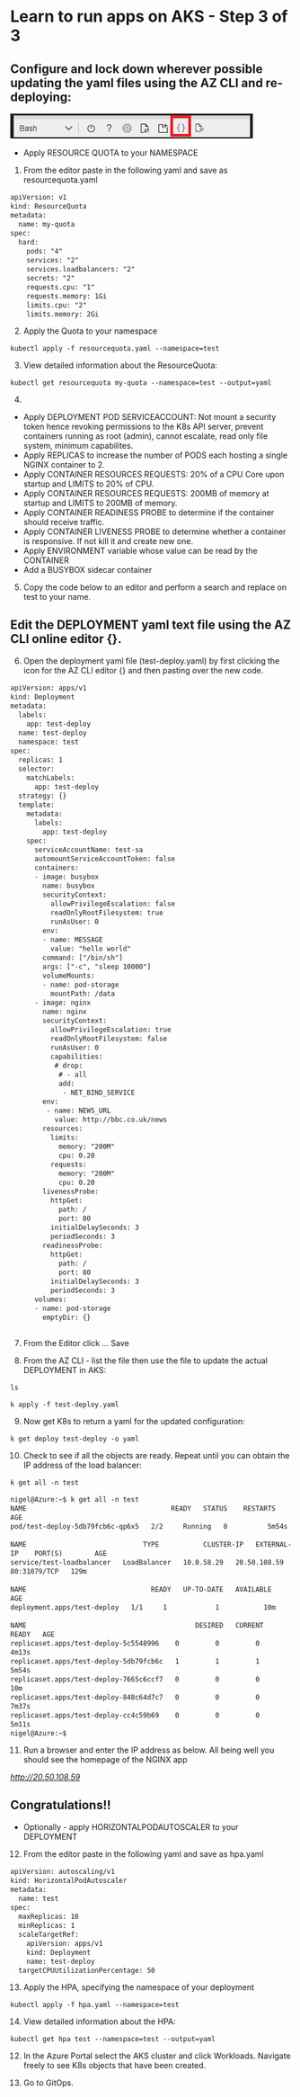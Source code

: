 # Learn to run apps on AKS - Step 3 of 3

## Configure and lock down wherever possible updating the yaml files using the AZ CLI and re-deploying:

 ![Editor.](media/az-cli-editor.png "Editor") 

- Apply RESOURCE QUOTA to your NAMESPACE

1. From the editor paste in the following yaml and save as resourcequota.yaml

```
apiVersion: v1
kind: ResourceQuota
metadata:
  name: my-quota
spec:
  hard:
    pods: "4"
    services: "2"
    services.loadbalancers: "2"
    secrets: "2"
    requests.cpu: "1"
    requests.memory: 1Gi
    limits.cpu: "2"
    limits.memory: 2Gi   
```

2. Apply the Quota to your namespace
```
kubectl apply -f resourcequota.yaml --namespace=test
```

3. View detailed information about the ResourceQuota:

```
kubectl get resourcequota my-quota --namespace=test --output=yaml
```

4.

- Apply DEPLOYMENT POD SERVICEACCOUNT: Not mount a security token hence revoking permissions to the K8s API server, prevent containers running as root (admin), cannot escalate, read only file system, minimum capabilites.
- Apply REPLICAS to increase the number of PODS each hosting a single NGINX container to 2.
- Apply CONTAINER RESOURCES REQUESTS: 20% of a CPU Core upon startup and LIMITS to 20% of CPU.
- Apply CONTAINER RESOURCES REQUESTS: 200MB of memory at startup and LIMITS to 200MB of memory.
- Apply CONTAINER READINESS PROBE to determine if the container should receive traffic.
- Apply CONTAINER LIVENESS PROBE to determine whether a container is responsive. If not kill it and create new one.
- Apply ENVIRONMENT variable whose value can be read by the CONTAINER
- Add a BUSYBOX sidecar container

5. Copy the code below to an editor and perform a search and replace on test to your name.  

## Edit the DEPLOYMENT yaml text file using the AZ CLI online editor {}. 

6. Open the deployment yaml file (test-deploy.yaml) by first clicking the icon for the AZ CLI editor {} and then pasting over the new code.

```
apiVersion: apps/v1
kind: Deployment
metadata:
  labels:
    app: test-deploy
  name: test-deploy
  namespace: test
spec:
  replicas: 1
  selector:
    matchLabels:
      app: test-deploy
  strategy: {}
  template:
    metadata:
      labels:
        app: test-deploy
    spec:
      serviceAccountName: test-sa
      automountServiceAccountToken: false
      containers:
      - image: busybox
        name: busybox
        securityContext:
          allowPrivilegeEscalation: false
          readOnlyRootFilesystem: true
          runAsUser: 0
        env:
        - name: MESSAGE
          value: "hello world"
        command: ["/bin/sh"]
        args: ["-c", "sleep 10000"]
        volumeMounts:
        - name: pod-storage
          mountPath: /data
      - image: nginx
        name: nginx
        securityContext:
          allowPrivilegeEscalation: true
          readOnlyRootFilesystem: false
          runAsUser: 0
          capabilities:
           # drop: 
            # - all
            add: 
             - NET_BIND_SERVICE
        env:
         - name: NEWS_URL
           value: http://bbc.co.uk/news
        resources:
          limits:
            memory: "200M"
            cpu: 0.20
          requests:
            memory: "200M"
            cpu: 0.20
        livenessProbe:
          httpGet:
            path: /
            port: 80
          initialDelaySeconds: 3
          periodSeconds: 3
        readinessProbe:
          httpGet:
            path: /
            port: 80
          initialDelaySeconds: 3
          periodSeconds: 3 
      volumes:
      - name: pod-storage
        emptyDir: {}       
  

```

7. From the Editor click ... Save

8. From the AZ CLI - list the file then use the file to update the actual DEPLOYMENT in AKS:

```
ls
```

```
k apply -f test-deploy.yaml
```

9. Now get K8s to return a yaml for the updated configuration:

```
k get deploy test-deploy -o yaml
```

10. Check to see if all the objects are ready. Repeat until you can obtain the IP address of the load balancer: 

```
k get all -n test
```

```
nigel@Azure:~$ k get all -n test
NAME                                    READY   STATUS    RESTARTS   AGE
pod/test-deploy-5db79fcb6c-qp6x5   2/2     Running   0          5m54s

NAME                             TYPE           CLUSTER-IP   EXTERNAL-IP    PORT(S)        AGE
service/test-loadbalancer   LoadBalancer   10.0.58.29   20.50.108.59   80:31079/TCP   129m

NAME                               READY   UP-TO-DATE   AVAILABLE   AGE
deployment.apps/test-deploy   1/1     1            1           10m

NAME                                          DESIRED   CURRENT   READY   AGE
replicaset.apps/test-deploy-5c5548996    0         0         0       4m13s
replicaset.apps/test-deploy-5db79fcb6c   1         1         1       5m54s
replicaset.apps/test-deploy-7665c6ccf7   0         0         0       10m
replicaset.apps/test-deploy-848c64d7c7   0         0         0       7m37s
replicaset.apps/test-deploy-cc4c59b69    0         0         0       5m11s
nigel@Azure:~$ 
```

11. Run a browser and enter the IP address as below. All being well you should see the homepage of the NGINX app 

*http://20.50.108.59*

## Congratulations!!

- Optionally - apply HORIZONTALPODAUTOSCALER to your DEPLOYMENT

12. From the editor paste in the following yaml and save as hpa.yaml

```
apiVersion: autoscaling/v1
kind: HorizontalPodAutoscaler
metadata:
  name: test
spec:
  maxReplicas: 10
  minReplicas: 1
  scaleTargetRef:
    apiVersion: apps/v1
    kind: Deployment
    name: test-deploy
  targetCPUUtilizationPercentage: 50 
```

13. Apply the HPA, specifying the namespace of your deployment

```
kubectl apply -f hpa.yaml --namespace=test
```

14. View detailed information about the HPA:

```
kubectl get hpa test --namespace=test --output=yaml
```

12. In the Azure Portal select the AKS cluster and click Workloads. Navigate freely to see K8s objects that have been created.

13. Go to GitOps.
